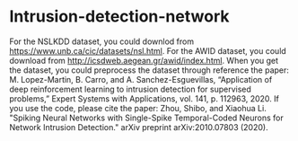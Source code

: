 # Intrusion-detection-network
For the NSLKDD dataset, you could downlod from https://www.unb.ca/cic/datasets/nsl.html.
For the AWID dataset, you could download from http://icsdweb.aegean.gr/awid/index.html.
When you get the dataset, you could preprocess the dataset through reference the paper: M. Lopez-Martin, B. Carro, and A. Sanchez-Esguevillas, “Application
of deep reinforcement learning to intrusion detection for supervised problems,” Expert Systems with Applications, vol. 141, p. 112963, 2020.
If you use the code, please cite the paper: Zhou, Shibo, and Xiaohua Li. "Spiking Neural Networks with Single-Spike Temporal-Coded Neurons for Network Intrusion Detection." arXiv preprint arXiv:2010.07803 (2020).
